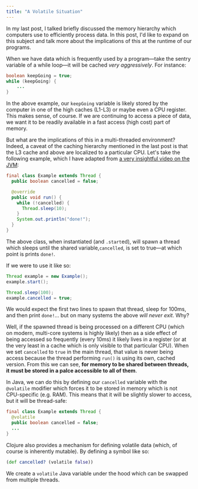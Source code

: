 ```yaml
---
title: "A Volatile Situation"
---
```


In my last post, I talked briefly discussed the memory hierarchy which computers use to efficiently process data. In this post, I'd like to expand on this subject and talk more about the implications of this at the runtime of our programs.

When we have data which is frequently used by a program—take the sentry variable of a while loop—it will be cached *very aggressively*. For instance:

```java
boolean keepGoing = true;
while (keepGoing) {
    ...
}
```

In the above example, our `keepGoing` variable is likely stored by the computer in one of the high caches (L1-L3) or maybe even a CPU register. This makes sense, of course. If we are continuing to access a piece of data, we want it to be readily available in a fast access (high cost) part of memory.

But what are the implications of this in a multi-threaded environment? Indeed, a caveat of the caching hierarchy mentioned in the last post is that the L3 cache and above are localized to a particular CPU. Let's take the following example, which I have adapted from [a very insightful video on the JVM](https://www.youtube.com/watch?v=EFkpmFt61Jo&t=1220s):

```java
final class Example extends Thread {
  public boolean cancelled = false;

  @override
  public void run() {
    while (!cancelled) {
      Thread.sleep(10);
    }
    System.out.println("done!");
  }
}
```

The above class, when instantiated (and `.start`ed), will spawn a thread which sleeps until the shared variable,`cancelled`, is set to true—at which point is prints `done!`.

If we were to use it like so:

```java
Thread example = new Example();
example.start();

Thread.sleep(100);
example.cancelled = true;
```

We would expect the first two lines to spawn that thread, sleep for 100ms, and then print `done!`... but on many systems the above *will never exit*. Why?

Well, if the spawned thread is being processed on a different CPU (which on modern, multi-core systems is highly likely) then as a side effect of being accessed so frequently (every 10ms) it likely lives in a register (or at the very least in a cache which is only visible to that particular CPU). When we set `cancelled` to `true` in the main thread, that value is never being access because the thread performing `run()` is using its own, cached version. From this we can see, **for memory to be shared between threads, it must be stored in a palce accessible to all of them**.

In Java, we can do this by defining our `cancelled` variable with the `@volatile` modifier which forces it to be stored in memory which is not CPU-specific (e.g. RAM). This means that it will be slightly slower to access, but it will be thread-safe:

```java
final class Example extends Thread {
  @volatile
  public boolean cancelled = false;
  ...
}
```

Clojure also provides a mechanism for defining volatile data (which, of course is inherently mutable). By defining a symbol like so:

```clojure
(def cancelled? (volatile false))
```

We create a `volatile` Java variable under the hood which can be swapped from multiple threads.